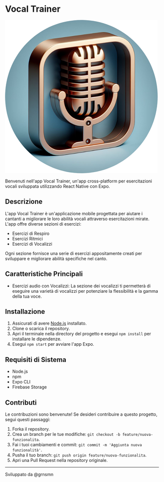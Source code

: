 # Vocal Trainer

![Logo](./assets/icon.png)

Benvenuti nell'app Vocal Trainer, un'app cross-platform per esercitazioni vocali sviluppata utilizzando React Native con Expo.

## Descrizione

L'app Vocal Trainer è un'applicazione mobile progettata per aiutare i cantanti a migliorare le loro abilità vocali attraverso esercitazioni mirate. L'app offre diverse sezioni di esercizi:

- Esercizi di Respiro
- Esercizi Ritmici
- Esercizi di Vocalizzi

Ogni sezione fornisce una serie di esercizi appositamente creati per sviluppare e migliorare abilità specifiche nel canto.

## Caratteristiche Principali

<!-- - Esercizi di Respiro: Questa sezione offre una serie di esercizi progettati per migliorare il controllo del respiro e la capacità polmonare dei cantanti.

- Esercizi Ritmici: Qui troverai esercizi per affinare il senso del ritmo e la precisione nell'interpretazione delle note musicali. (Ancora in fase progettuale) -->

- Esercizi audio con Vocalizzi: La sezione dei vocalizzi ti permetterà di eseguire una varietà di vocalizzi per potenziare la flessibilità e la gamma della tua voce.

## Installazione

1. Assicurati di avere [Node.js](https://nodejs.org/) installato.
2. Clone o scarica il repository.
3. Apri il terminale nella directory del progetto e esegui `npm install` per installare le dipendenze.
4. Esegui `npm start` per avviare l'app Expo.

## Requisiti di Sistema

- Node.js
- npm
- Expo CLI
- Firebase Storage

## Contributi

Le contribuzioni sono benvenute! Se desideri contribuire a questo progetto, segui questi passaggi:

1. Forka il repository.
2. Crea un branch per le tue modifiche: `git checkout -b feature/nuova-funzionalita`.
3. Fai i tuoi cambiamenti e commit: `git commit -m 'Aggiunta nuova funzionalità'`.
4. Pusha il tuo branch: `git push origin feature/nuova-funzionalita`.
5. Apri una Pull Request nella repository originale.

---

Sviluppato da @grnsmn
